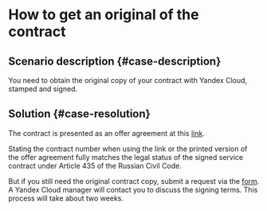 # How to get an original of the contract


## Scenario description {#case-description}

You need to obtain the original copy of your contract with Yandex Cloud, stamped and signed.

## Solution {#case-resolution}

The contract is presented as an offer agreement at this [link](https://yandex.ru/legal/cloud_oferta).

Stating the contract number when using the link or the printed version of the offer agreement fully matches the legal status of the signed service contract under Article 435 of the Russian Civil Code.

But if you still need the original contract copy, submit a request via the [form](https://cloud.yandex.ru/#contact-form).
A Yandex Cloud manager will contact you to discuss the signing terms. This process will take about two weeks.
